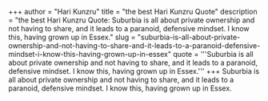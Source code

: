 +++
author = "Hari Kunzru"
title = "the best Hari Kunzru Quote"
description = "the best Hari Kunzru Quote: Suburbia is all about private ownership and not having to share, and it leads to a paranoid, defensive mindset. I know this, having grown up in Essex."
slug = "suburbia-is-all-about-private-ownership-and-not-having-to-share-and-it-leads-to-a-paranoid-defensive-mindset-i-know-this-having-grown-up-in-essex"
quote = '''Suburbia is all about private ownership and not having to share, and it leads to a paranoid, defensive mindset. I know this, having grown up in Essex.'''
+++
Suburbia is all about private ownership and not having to share, and it leads to a paranoid, defensive mindset. I know this, having grown up in Essex.
